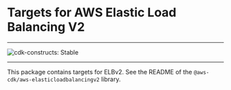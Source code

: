 # Targets for AWS Elastic Load Balancing V2
<!--BEGIN STABILITY BANNER-->

---

![cdk-constructs: Stable](https://img.shields.io/badge/cdk--constructs-stable-success.svg?style=for-the-badge)

---

<!--END STABILITY BANNER-->

This package contains targets for ELBv2. See the README of the `@aws-cdk/aws-elasticloadbalancingv2` library.

